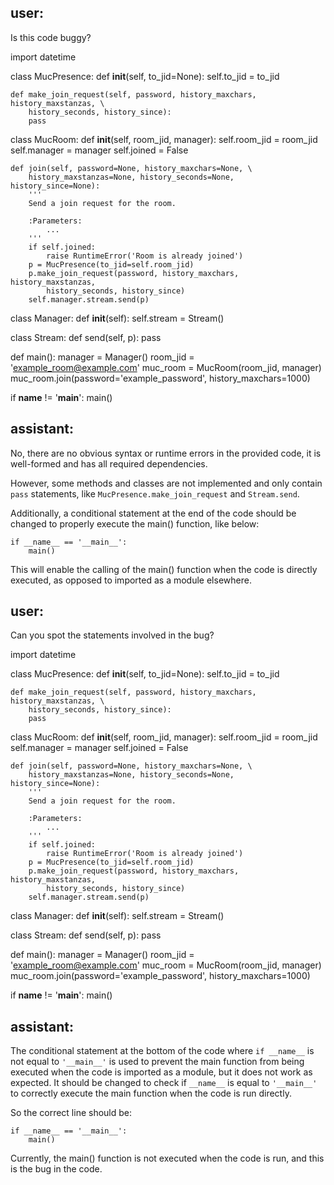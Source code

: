 ## user:
Is this code buggy?





























import datetime

class MucPresence:
    def __init__(self, to_jid=None):
        self.to_jid = to_jid
    
    def make_join_request(self, password, history_maxchars, history_maxstanzas, \
        history_seconds, history_since):
        pass

class MucRoom:
    def __init__(self, room_jid, manager):
        self.room_jid = room_jid
        self.manager = manager
        self.joined = False
    
    def join(self, password=None, history_maxchars=None, \
        history_maxstanzas=None, history_seconds=None, history_since=None):
        '''
        Send a join request for the room.

        :Parameters:
            ...
        '''
        if self.joined:
            raise RuntimeError('Room is already joined')
        p = MucPresence(to_jid=self.room_jid)
        p.make_join_request(password, history_maxchars, history_maxstanzas, 
            history_seconds, history_since)
        self.manager.stream.send(p)

class Manager:
    def __init__(self):
        self.stream = Stream()

class Stream:
    def send(self, p):
        pass

def main():
    manager = Manager()
    room_jid = 'example_room@example.com'
    muc_room = MucRoom(room_jid, manager)
    muc_room.join(password='example_password', history_maxchars=1000)

if __name__ != '__main__':
    main()

## assistant:
No, there are no obvious syntax or runtime errors in the provided code, it is well-formed and has all required dependencies.

However, some methods and classes are not implemented and only contain `pass` statements, like `MucPresence.make_join_request` and `Stream.send`.

Additionally, a conditional statement at the end of the code should be changed to properly execute the main() function, like below:
```
if __name__ == '__main__':
    main()
``` 
This will enable the calling of the main() function when the code is directly executed, as opposed to imported as a module elsewhere.

## user:
Can you spot the statements involved in the bug?





























import datetime

class MucPresence:
    def __init__(self, to_jid=None):
        self.to_jid = to_jid
    
    def make_join_request(self, password, history_maxchars, history_maxstanzas, \
        history_seconds, history_since):
        pass

class MucRoom:
    def __init__(self, room_jid, manager):
        self.room_jid = room_jid
        self.manager = manager
        self.joined = False
    
    def join(self, password=None, history_maxchars=None, \
        history_maxstanzas=None, history_seconds=None, history_since=None):
        '''
        Send a join request for the room.

        :Parameters:
            ...
        '''
        if self.joined:
            raise RuntimeError('Room is already joined')
        p = MucPresence(to_jid=self.room_jid)
        p.make_join_request(password, history_maxchars, history_maxstanzas, 
            history_seconds, history_since)
        self.manager.stream.send(p)

class Manager:
    def __init__(self):
        self.stream = Stream()

class Stream:
    def send(self, p):
        pass

def main():
    manager = Manager()
    room_jid = 'example_room@example.com'
    muc_room = MucRoom(room_jid, manager)
    muc_room.join(password='example_password', history_maxchars=1000)

if __name__ != '__main__':
    main()

## assistant:
The conditional statement at the bottom of the code where `if __name__` is not equal to `'__main__'` is used to prevent the main function from being executed when the code is imported as a module, but it does not work as expected. It should be changed to check if `__name__` is equal to `'__main__'` to correctly execute the main function when the code is run directly.

So the correct line should be:
```
if __name__ == '__main__':
    main()
```

Currently, the main() function is not executed when the code is run, and this is the bug in the code.

